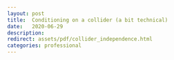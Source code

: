 ```yaml
---
layout: post
title:  Conditioning on a collider (a bit technical)
date:   2020-06-29  
description:  
redirect: assets/pdf/collider_independence.html
categories: professional
---
```



